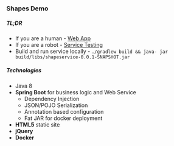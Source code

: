 ### Shapes Demo
##### TL;DR
* If you are a human - [Web App](http://rectangles.dimitrikoshkin.com/)
* If you are a robot - [Service Testing](http://rectangles.dimitrikoshkin.com:8080/swagger-ui.html#/shape-controller)
* Build and run service locally - `./gradlew build && java- jar build/libs/shapeservice-0.0.1-SNAPSHOT.jar`

##### Technologies
* Java 8
* **Spring Boot** for business logic and Web Service
  * Dependency Injection
  * JSON/POJO Serialization
  * Annotation based configuration
  * Fat JAR for docker deployment
* **HTML5** static site
* **jQuery**
* **Docker**
